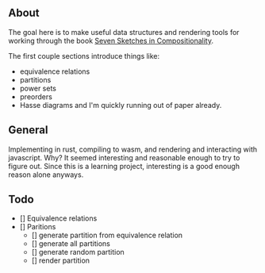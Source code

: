 ## About

The goal here is to make useful data structures and rendering tools for working
through the book [Seven Sketches in Compositionality](https://math.mit.edu/~dspivak/teaching/sp18/7Sketches.pdf).

The first couple sections introduce things like:
- equivalence relations
- partitions
- power sets
- preorders
- Hasse diagrams
and I'm quickly running out of paper already.

## General

Implementing in rust, compiling to wasm, and rendering and interacting with javascript.
Why? It seemed interesting and reasonable enough to try to figure out. Since 
this is a learning project, interesting is a good enough reason alone anyways.

## Todo

- [] Equivalence relations
- [] Paritions
  - [] generate partition from equivalence relation
  - [] generate all partitions
  - [] generate random partition
  - [] render partition




